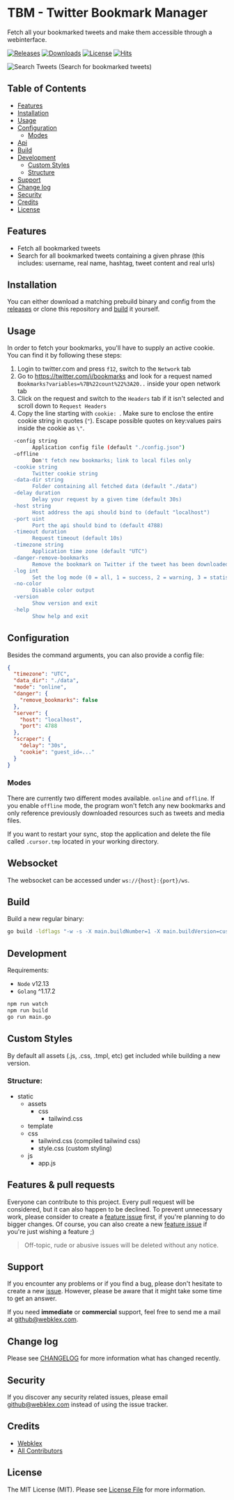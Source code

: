 # TBM - Twitter Bookmark Manager

Fetch all your bookmarked tweets and make them accessible through a webinterface.

[![Releases][ico-release]](https://github.com/Webklex/tbm/releases)
[![Downloads][ico-downloads]](https://github.com/Webklex/tbm/releases)
[![License][ico-license]](LICENSE.md)
[![Hits][ico-hits]][link-hits]

![Search Tweets](.github/images/search_tweets.png)
(Search for bookmarked tweets)


## Table of Contents
- [Features](#features)
- [Installation](#installation)
- [Usage](#usage)
- [Configuration](#configuration)
  - [Modes](#modes)
- [Api](#websocket-commands)
- [Build](#build)
- [Development](#development)
  - [Custom Styles](#custom-styles)
  - [Structure](#structure)
- [Support](#support)
- [Change log](#change-log)
- [Security](#security)
- [Credits](#credits)
- [License](#license)


## Features
- Fetch all bookmarked tweets
- Search for all bookmarked tweets containing a given phrase (this includes: username, real name, hashtag, tweet content and real urls)


## Installation
You can either download a matching prebuild binary and config from the [releases](https://github.com/Webklex/tbm/releases)
or clone this repository and [build](#build) it yourself.


## Usage
In order to fetch your bookmarks, you'll have to supply an active cookie. 
You can find it by following these steps:
1. Login to twitter.com and press `f12`, switch to the `Network` tab
2. Go to https://twitter.com/i/bookmarks and look for a request named `Bookmarks?variables=%7B%22count%22%3A20..` inside your open network tab
3. Click on the request and switch to the `Headers` tab if it isn't selected and scroll down to `Request Headers`
4. Copy the line starting with `cookie: `. Make sure to enclose the entire cookie string in quotes (`"`). Escape possible quotes on key:values pairs inside the cookie as `\"`.

```bash
  -config string
        Application config file (default "./config.json")
  -offline
        Don't fetch new bookmarks; link to local files only
  -cookie string
        Twitter cookie string
  -data-dir string
        Folder containing all fetched data (default "./data")
  -delay duration
        Delay your request by a given time (default 30s)
  -host string
        Host address the api should bind to (default "localhost")
  -port uint
        Port the api should bind to (default 4788)
  -timeout duration
        Request timeout (default 10s)
  -timezone string
        Application time zone (default "UTC")
  -danger-remove-bookmarks
        Remove the bookmark on Twitter if the tweet has been downloaded
  -log int
        Set the log mode (0 = all, 1 = success, 2 = warning, 3 = statistic, 4 = error)
  -no-color
        Disable color output
  -version
        Show version and exit
  -help
        Show help and exit
```


## Configuration
Besides the command arguments, you can also provide a config file:
```json
{
  "timezone": "UTC",
  "data_dir": "./data",
  "mode": "online",
  "danger": {
    "remove_bookmarks": false
  },
  "server": {
    "host": "localhost",
    "port": 4788
  },
  "scraper": {
    "delay": "30s",
    "cookie": "guest_id=..."
  }
}
```


### Modes
There are currently two different modes available. `online` and `offline`. If you enable 
`offline` mode, the program won't fetch any new bookmarks and only reference previously downloaded
resources such as tweets and media files.

If you want to restart your sync, stop the application and delete the file called `.cursor.tmp` located in your 
working directory.


## Websocket
The websocket can be accessed under `ws://{host}:{port}/ws`.


## Build
Build a new regular binary:
```bash
go build -ldflags "-w -s -X main.buildNumber=1 -X main.buildVersion=custom" -o tbm
```


## Development
Requirements:
- `Node` v12.13
- `Golang` ^1.17.2

```bash
npm run watch
npm run build
go run main.go
```


## Custom Styles
By default all assets (.js, .css, .tmpl, etc) get included while building a new version.


### Structure:
- static
  - assets
    - css
      - tailwind.css
  - template
  - css
    - tailwind.css (compiled tailwind css)
    - style.css (custom styling)
  - js
    - app.js


## Features & pull requests
Everyone can contribute to this project. Every pull request will be considered, but it can also happen to be declined.
To prevent unnecessary work, please consider to create a [feature issue](https://github.com/webklex/tbm/issues/new?template=feature_request.md)
first, if you're planning to do bigger changes. Of course, you can also create a new [feature issue](https://github.com/webklex/tbm/issues/new?template=feature_request.md)
if you're just wishing a feature ;)

>Off-topic, rude or abusive issues will be deleted without any notice.


## Support
If you encounter any problems or if you find a bug, please don't hesitate to create a new [issue](https://github.com/webklex/tbm/issues).
However, please be aware that it might take some time to get an answer.

If you need **immediate** or **commercial** support, feel free to send me a mail at github@webklex.com.


## Change log
Please see [CHANGELOG](CHANGELOG.md) for more information what has changed recently.


## Security
If you discover any security related issues, please email github@webklex.com instead of using the issue tracker.


## Credits
- [Webklex][link-author]
- [All Contributors][link-contributors]


## License
The MIT License (MIT). Please see [License File](LICENSE.md) for more information.


[ico-license]: https://img.shields.io/badge/license-MIT-brightgreen.svg?style=flat-square
[ico-release]: https://img.shields.io/github/v/release/webklex/tbm?style=flat-square
[ico-downloads]: https://img.shields.io/github/downloads/webklex/tbm/total?style=flat-square
[ico-hits]: https://hits.webklex.com/svg/webklex/tbm?1

[link-hits]: https://hits.webklex.com
[link-author]: https://github.com/webklex
[link-contributors]: https://github.com/webklex/tbm/graphs/contributors
